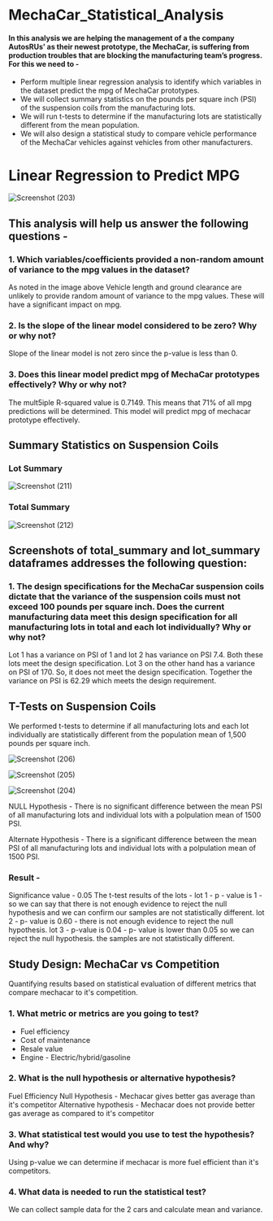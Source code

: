 # MechaCar_Statistical_Analysis

#### In this analysis we are helping the management of a the company AutosRUs’ as their newest prototype, the MechaCar, is suffering from production troubles that are blocking the manufacturing team’s progress. For this we need to -
- Perform multiple linear regression analysis to identify which variables in the dataset predict the mpg of MechaCar prototypes.
- We will collect summary statistics on the pounds per square inch (PSI) of the suspension coils from the manufacturing lots.
- We will run t-tests to determine if the manufacturing lots are statistically different from the mean population.
- We will also design a statistical study to compare vehicle performance of the MechaCar vehicles against vehicles from other manufacturers. 

# Linear Regression to Predict MPG
![Screenshot (203)](https://user-images.githubusercontent.com/112904905/213593177-ec343b68-d91a-4e0c-af0c-aa20f9d92b02.png)

## This analysis will help us answer the following questions -

### 1. Which variables/coefficients provided a non-random amount of variance to the mpg values in the dataset?
As noted in the image above Vehicle length and ground clearance are unlikely to provide random amount of variance to the mpg values. These will have a significant impact on mpg.

### 2. Is the slope of the linear model considered to be zero? Why or why not?
Slope of the linear model is not zero since the p-value is less than 0.

### 3. Does this linear model predict mpg of MechaCar prototypes effectively? Why or why not?
The mult5iple R-squared value is 0.7149. This means that 71% of all mpg predictions will be determined. This model will predict mpg of mechacar prototype effectively.

## Summary Statistics on Suspension Coils

### Lot Summary

![Screenshot (211)](https://user-images.githubusercontent.com/112904905/213595494-e3aeabb3-fb90-4197-ae6c-a9c7b0621fdc.png)

### Total Summary

![Screenshot (212)](https://user-images.githubusercontent.com/112904905/213595691-47834601-3d7d-48fa-b4e9-470fb665c1cf.png)


## Screenshots of total_summary and lot_summary dataframes addresses the following question:

### 1. The design specifications for the MechaCar suspension coils dictate that the variance of the suspension coils must not exceed 100 pounds per square inch. Does the current manufacturing data meet this design specification for all manufacturing lots in total and each lot individually? Why or why not?
Lot 1 has a variance on PSI of 1 and lot 2 has variance on PSI 7.4. Both these lots meet the design specification.
Lot 3 on the other hand has a variance on PSI of 170. So, it does not meet the design specification.
Together the variance on PSI is 62.29 which meets the design requirement.

## T-Tests on Suspension Coils
We performed t-tests to determine if all manufacturing lots and each lot individually are statistically different from the population mean of 1,500 pounds per square inch.

![Screenshot (206)](https://user-images.githubusercontent.com/112904905/213596547-047bc6c5-e8fe-4e1d-ad0e-1a692feb3b1c.png)

![Screenshot (205)](https://user-images.githubusercontent.com/112904905/213596676-6812fc8b-67d5-4693-a945-9c011938401a.png)

![Screenshot (204)](https://user-images.githubusercontent.com/112904905/213596776-c1be6ef8-b8a3-4da1-b736-de8e0dae1fa3.png)

NULL Hypothesis - There is no significant difference between the mean PSI of all manufacturing lots and individual lots with a polpulation mean of 1500 PSI.

Alternate Hypothesis - There is a significant difference between the mean PSI of all manufacturing lots and individual lots with a polpulation mean of 1500 PSI.

### Result  - 
Significance value - 0.05
The t-test results of the lots -
lot 1 - p - value is 1 - so we can say that there is not enough evidence to reject the null hypothesis and we can confirm our samples are not statistically different.
lot 2 - p- value is 0.60 - there is not enough evidence to reject the null hypothesis.
lot 3 - p-value is 0.04 - p- value is lower than 0.05 so we can reject the null hypothesis. the samples are not statistically different.

## Study Design: MechaCar vs Competition
Quantifying results based on statistical evaluation of different metrics that compare mechacar to it's competition.

### 1. What metric or metrics are you going to test?
- Fuel efficiency
- Cost of maintenance
- Resale value
- Engine - Electric/hybrid/gasoline

### 2. What is the null hypothesis or alternative hypothesis?
Fuel Efficiency
Null Hypothesis - Mechacar gives better gas average than it's competitor
Alternative hypothesis - Mechacar does not provide better gas average as compared to it's competitor

### 3. What statistical test would you use to test the hypothesis? And why?
Using p-value we can determine if mechacar is more fuel efficient than it's competitors.

### 4. What data is needed to run the statistical test?
We can collect sample data for the 2 cars and calculate mean and variance.
